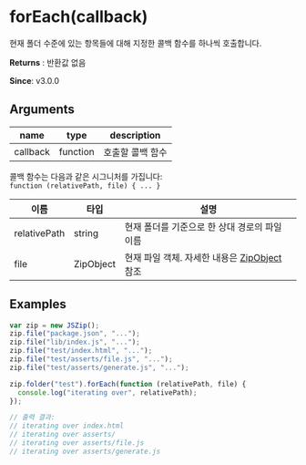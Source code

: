 # forEach(callback)

현재 폴더 수준에 있는 항목들에 대해 지정한 콜백 함수를 하나씩 호출합니다.

**Returns** : 반환값 없음

**Since**: v3.0.0

## Arguments

| name     | type     | description      |
| -------- | -------- | ---------------- |
| callback | function | 호출할 콜백 함수 |

콜백 함수는 다음과 같은 시그니처를 가집니다:  
`function (relativePath, file) { ... }`

| 이름         | 타입      | 설명                                                                                              |
| ------------ | --------- | ------------------------------------------------------------------------------------------------- |
| relativePath | string    | 현재 폴더를 기준으로 한 상대 경로의 파일 이름                                                     |
| file         | ZipObject | 현재 파일 객체. 자세한 내용은 [ZipObject]({{site.baseurl}}/documentation/api_zipobject.html) 참조 |

## Examples

```js
var zip = new JSZip();
zip.file("package.json", "...");
zip.file("lib/index.js", "...");
zip.file("test/index.html", "...");
zip.file("test/asserts/file.js", "...");
zip.file("test/asserts/generate.js", "...");

zip.folder("test").forEach(function (relativePath, file) {
  console.log("iterating over", relativePath);
});

// 출력 결과:
// iterating over index.html
// iterating over asserts/
// iterating over asserts/file.js
// iterating over asserts/generate.js
```
